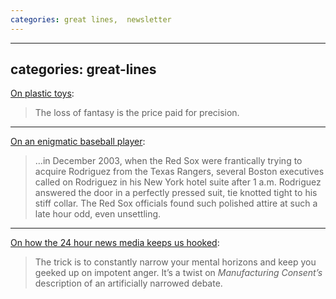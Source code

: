 ```yaml
---
categories: great lines,  newsletter
---
```


---
categories: great-lines
---

[On plastic toys](https://harpers.org/archive/2007/01/moby-duck/):  

> The loss of fantasy is the price paid for precision.

* * *
[On an enigmatic baseball player](https://vault.si.com/vault/2006/09/25/arod-agonistes):  

> …in December 2003, when the Red Sox were frantically trying to acquire Rodriguez from the Texas Rangers, several Boston executives called on Rodriguez in his New York hotel suite after 1 a.m. Rodriguez answered the door in a perfectly pressed suit, tie knotted tight to his stiff collar. The Red Sox officials found such polished attire at such a late hour odd, even unsettling.

* * *
[On how the 24 hour news media keeps us hooked](https://taibbi.substack.com/p/chapter-1-part-ii-the-ten-rules-of):  

> The trick is to constantly narrow your mental horizons and keep you geeked up on impotent anger. It’s a twist on *Manufacturing Consent’s* description of an artificially narrowed debate.